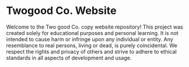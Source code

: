 # Twogood Co. Website

Welcome to the Two good Co. copy website repository!
This project was created solely for educational purposes and personal learning. It is not intended to cause harm or infringe upon any individual or entity. Any resemblance to real persons, living or dead, is purely coincidental. We respect the rights and privacy of others and strive to adhere to ethical standards in all aspects of development and usage.




